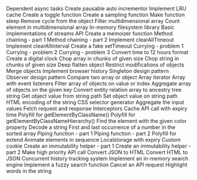 Dependent async tasks
Create pausable auto incrementor
Implement LRU cache
Create a toggle function
Create a sampling function
Make function sleep
Remove cycle from the object
Filter multidimensional array
Count element in multidimensional array
In-memory filesystem library
Basic implementations of streams API
Create a memoizer function
Method chaining - part 1
Method chaining - part 2
Implement clearAllTimeout
Implement clearAllInterval
Create a fake setTimeout
Currying - problem 1
Currying - problem 2
Currying - problem 3
Convert time to 12 hours format
Create a digital clock
Chop array in chunks of given size
Chop string in chunks of given size
Deep flatten object
Restrict modifications of objects
Merge objects
Implement browser history
Singleton design pattern
Observer design pattern
Compare two array or object
Array iterator
Array with event listeners
Filter array of objects on value or index
Aggregate array of objects on the given key
Convert entity relation array to ancestry tree string
Get object value from string path
Set object value on string path
HTML encoding of the string
CSS selector generator
Aggregate the input values
Fetch request and response Interceptors
Cache API call with expiry time
Polyfill for getElementByClassName()
Polyfill for getElementByClassNameHierarchy()
Find the element with the given color property
Decode a string
First and last occurrence of a number in the sorted array
Piping function - part 1
Piping function - part 2
Polyfill for extend
Animate elements in sequence
Localstorage with expiry
Custom cookie
Create an immutability helper - part 1
Create an immutability helper - part 2
Make high priority API call
Convert JSON to HTML
Convert HTML to JSON
Concurrent history tracking system
Implement an in-memory search engine
Implement a fuzzy search function
Cancel an API request
Highlight words in the string
